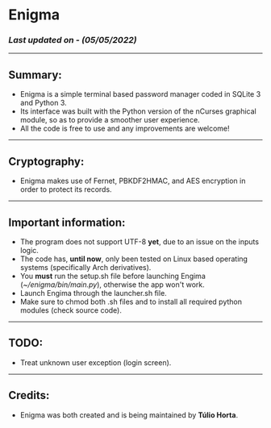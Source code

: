 
# Enigma
### *Last updated on - (05/05/2022)*
---

## Summary:
- Enigma is a simple terminal based password manager coded in SQLite 3 and Python 3.
- Its interface was built with the Python version of the nCurses graphical module, so as to provide a smoother user experience.
- All the code is free to use and any improvements are welcome!
---

## Cryptography:
- Enigma makes use of Fernet, PBKDF2HMAC, and AES encryption in order to protect its records.
---

## Important information:
- The program does not support UTF-8 **yet**, due to an issue on the inputs logic.
- The code has, **until now**, only been tested on Linux based operating systems (specifically Arch derivatives).
- You **must** run the setup.sh file before launching Engima (*~/enigma/bin/main.py*), otherwise the app won't work.
- Launch Engima through the launcher.sh file.
- Make sure to chmod both .sh files and to install all required python modules (check source code).
---

## TODO:
- Treat unknown user exception (login screen).
---

## Credits:
- Enigma was both created and is being maintained by **Túlio Horta**.
